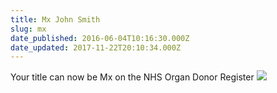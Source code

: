 ```yaml
---
title: Mx John Smith
slug: mx
date_published: 2016-06-04T10:16:30.000Z
date_updated: 2017-11-22T20:10:34.000Z
---
```


Your title can now be Mx on the NHS Organ Donor Register
![](https://www.dropbox.com/s/zp6p6o5318f8d3c/Screenshot%202016-06-04%2011.13.08.png?raw=1)
